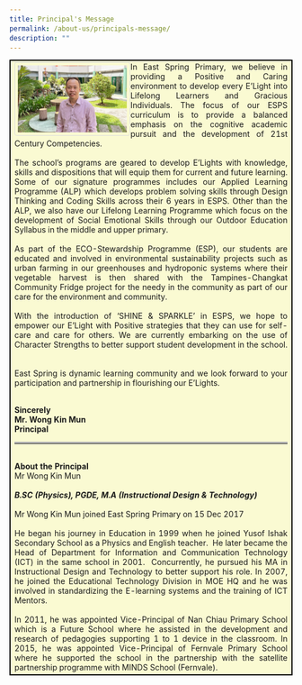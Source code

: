 ```yaml
---
title: Principal's Message
permalink: /about-us/principals-message/
description: ""
---
```

<style>
table, th, td {
  border: 1px solid black;
  border-collapse: collapse;
  background-color: lightgoldenrodyellow;
	text-align: justify;
}
.container {
  position: left;
  width: 40%;
}
img {
  border: 1px solid #ddd;
  border-radius: 4px;
  padding: 5px;
  width: 150px;
	  background-repeat: no-repeat;
  background-size: 200px 50px;
}
img {
  float: left;
}

/* Solid border */
hr.solid {
  border-top: 3px solid #bbb;
}
</style>


<table style="width:100%">
  <tbody>
<tr>
<td> <div class="container">
<img style="width:100%" class="image" alt="Avatar" src="/images/mr%20wong%20garden.jpg">
</div>
In East Spring Primary, we believe in providing a Positive and Caring environment to develop every E’Light into Lifelong Learners and Gracious Individuals. The focus of our ESPS curriculum is to provide a balanced emphasis on the cognitive academic pursuit and the development of 21st Century Competencies.&nbsp;
<br><br>
The school’s programs are geared to develop E’Lights with knowledge, skills and dispositions that will equip them for current and future learning. Some of our signature programmes includes our Applied Learning Programme (ALP) which develops problem solving skills through Design Thinking and Coding Skills across their 6 years in ESPS. Other than the ALP, we also have our Lifelong Learning Programme which focus on the development of Social Emotional Skills through our Outdoor Education Syllabus in the middle and upper primary.
<br><br>
As part of the ECO-Stewardship Programme (ESP), our students are educated and involved in environmental sustainability projects such as urban farming in our greenhouses and hydroponic systems where their vegetable harvest is then shared with the Tampines-Changkat Community Fridge project for the needy in the community as part of our care for the environment and community.&nbsp;&nbsp;&nbsp; &nbsp;
<br><br>
With the introduction of ‘SHINE &amp; SPARKLE’ in ESPS, we hope to empower our E’Light with Positive strategies that they can use for self-care and care for others. We are currently embarking on the use of Character Strengths to better support student development in the school. &nbsp;
<br><br>
East Spring is dynamic learning community and we look forward to your participation and partnership in flourishing our E’Lights. 
<br><br>

<b>Sincerely<br>
Mr. Wong Kin Mun<br>
	Principal</b><br>
<hr class="solid">
	<br><b>About the Principal</b><br>
Mr Wong Kin Mun<br>
<br>
	<b><i>B.SC (Physics), PGDE, M.A (Instructional Design &amp; Technology)</i></b>
<br><br>
Mr Wong Kin Mun joined East Spring Primary on 15 Dec 2017
<br><br>
He began his journey in Education in 1999 when he joined Yusof Ishak Secondary School as a Physics and English teacher.&nbsp; He later became the Head of Department for Information and Communication Technology (ICT) in the same school in 2001.&nbsp; Concurrently, he pursued his MA in Instructional Design and Technology to better support his role. In 2007, he joined the Educational Technology Division in MOE HQ and he was involved in standardizing the E-learning systems and the training of ICT Mentors.
<br><br>
In 2011, he was appointed Vice-Principal of Nan Chiau Primary School which is a Future School where he assisted in the development and research of pedagogies supporting 1 to 1 device in the classroom. In 2015, he was appointed Vice-Principal of Fernvale Primary School where he supported the school in the partnership with the satellite partnership programme with MINDS School (Fernvale).
<br>

</td>
</tr>
</tbody></table>